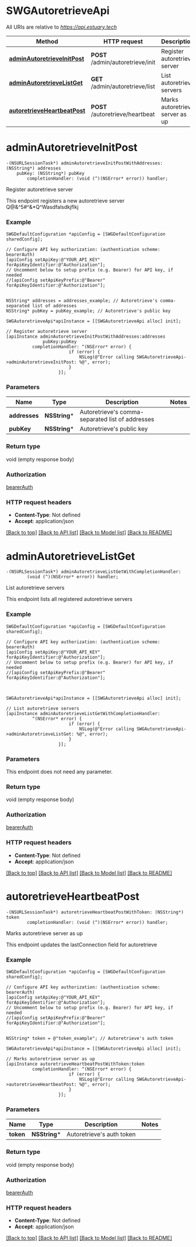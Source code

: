 # SWGAutoretrieveApi

All URIs are relative to *https://api.estuary.tech*

Method | HTTP request | Description
------------- | ------------- | -------------
[**adminAutoretrieveInitPost**](SWGAutoretrieveApi.md#adminautoretrieveinitpost) | **POST** /admin/autoretrieve/init | Register autoretrieve server
[**adminAutoretrieveListGet**](SWGAutoretrieveApi.md#adminautoretrievelistget) | **GET** /admin/autoretrieve/list | List autoretrieve servers
[**autoretrieveHeartbeatPost**](SWGAutoretrieveApi.md#autoretrieveheartbeatpost) | **POST** /autoretrieve/heartbeat | Marks autoretrieve server as up


# **adminAutoretrieveInitPost**
```objc
-(NSURLSessionTask*) adminAutoretrieveInitPostWithAddresses: (NSString*) addresses
    pubKey: (NSString*) pubKey
        completionHandler: (void (^)(NSError* error)) handler;
```

Register autoretrieve server

This endpoint registers a new autoretrieve server Q@&^5#^&*Q^Wasdfalsdkjflkj

### Example 
```objc
SWGDefaultConfiguration *apiConfig = [SWGDefaultConfiguration sharedConfig];

// Configure API key authorization: (authentication scheme: bearerAuth)
[apiConfig setApiKey:@"YOUR_API_KEY" forApiKeyIdentifier:@"Authorization"];
// Uncomment below to setup prefix (e.g. Bearer) for API key, if needed
//[apiConfig setApiKeyPrefix:@"Bearer" forApiKeyIdentifier:@"Authorization"];


NSString* addresses = addresses_example; // Autoretrieve's comma-separated list of addresses
NSString* pubKey = pubKey_example; // Autoretrieve's public key

SWGAutoretrieveApi*apiInstance = [[SWGAutoretrieveApi alloc] init];

// Register autoretrieve server
[apiInstance adminAutoretrieveInitPostWithAddresses:addresses
              pubKey:pubKey
          completionHandler: ^(NSError* error) {
                        if (error) {
                            NSLog(@"Error calling SWGAutoretrieveApi->adminAutoretrieveInitPost: %@", error);
                        }
                    }];
```

### Parameters

Name | Type | Description  | Notes
------------- | ------------- | ------------- | -------------
 **addresses** | **NSString***| Autoretrieve&#39;s comma-separated list of addresses | 
 **pubKey** | **NSString***| Autoretrieve&#39;s public key | 

### Return type

void (empty response body)

### Authorization

[bearerAuth](../README.md#bearerAuth)

### HTTP request headers

 - **Content-Type**: Not defined
 - **Accept**: application/json

[[Back to top]](#) [[Back to API list]](../README.md#documentation-for-api-endpoints) [[Back to Model list]](../README.md#documentation-for-models) [[Back to README]](../README.md)

# **adminAutoretrieveListGet**
```objc
-(NSURLSessionTask*) adminAutoretrieveListGetWithCompletionHandler: 
        (void (^)(NSError* error)) handler;
```

List autoretrieve servers

This endpoint lists all registered autoretrieve servers

### Example 
```objc
SWGDefaultConfiguration *apiConfig = [SWGDefaultConfiguration sharedConfig];

// Configure API key authorization: (authentication scheme: bearerAuth)
[apiConfig setApiKey:@"YOUR_API_KEY" forApiKeyIdentifier:@"Authorization"];
// Uncomment below to setup prefix (e.g. Bearer) for API key, if needed
//[apiConfig setApiKeyPrefix:@"Bearer" forApiKeyIdentifier:@"Authorization"];



SWGAutoretrieveApi*apiInstance = [[SWGAutoretrieveApi alloc] init];

// List autoretrieve servers
[apiInstance adminAutoretrieveListGetWithCompletionHandler: 
          ^(NSError* error) {
                        if (error) {
                            NSLog(@"Error calling SWGAutoretrieveApi->adminAutoretrieveListGet: %@", error);
                        }
                    }];
```

### Parameters
This endpoint does not need any parameter.

### Return type

void (empty response body)

### Authorization

[bearerAuth](../README.md#bearerAuth)

### HTTP request headers

 - **Content-Type**: Not defined
 - **Accept**: application/json

[[Back to top]](#) [[Back to API list]](../README.md#documentation-for-api-endpoints) [[Back to Model list]](../README.md#documentation-for-models) [[Back to README]](../README.md)

# **autoretrieveHeartbeatPost**
```objc
-(NSURLSessionTask*) autoretrieveHeartbeatPostWithToken: (NSString*) token
        completionHandler: (void (^)(NSError* error)) handler;
```

Marks autoretrieve server as up

This endpoint updates the lastConnection field for autoretrieve

### Example 
```objc
SWGDefaultConfiguration *apiConfig = [SWGDefaultConfiguration sharedConfig];

// Configure API key authorization: (authentication scheme: bearerAuth)
[apiConfig setApiKey:@"YOUR_API_KEY" forApiKeyIdentifier:@"Authorization"];
// Uncomment below to setup prefix (e.g. Bearer) for API key, if needed
//[apiConfig setApiKeyPrefix:@"Bearer" forApiKeyIdentifier:@"Authorization"];


NSString* token = @"token_example"; // Autoretrieve's auth token

SWGAutoretrieveApi*apiInstance = [[SWGAutoretrieveApi alloc] init];

// Marks autoretrieve server as up
[apiInstance autoretrieveHeartbeatPostWithToken:token
          completionHandler: ^(NSError* error) {
                        if (error) {
                            NSLog(@"Error calling SWGAutoretrieveApi->autoretrieveHeartbeatPost: %@", error);
                        }
                    }];
```

### Parameters

Name | Type | Description  | Notes
------------- | ------------- | ------------- | -------------
 **token** | **NSString***| Autoretrieve&#39;s auth token | 

### Return type

void (empty response body)

### Authorization

[bearerAuth](../README.md#bearerAuth)

### HTTP request headers

 - **Content-Type**: Not defined
 - **Accept**: application/json

[[Back to top]](#) [[Back to API list]](../README.md#documentation-for-api-endpoints) [[Back to Model list]](../README.md#documentation-for-models) [[Back to README]](../README.md)

